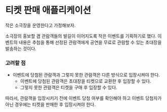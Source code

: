 # 티켓 판매 애플리케이션

작은 소극장을 운영한다고 가정해보자.

소극장의 홍보할 겸 관람객들의 발길이 이어지도록 작은 이벤트를 기획하기로 했다. 이벤트의 내용은 추첨을 통해 선정된 관람객에게 공연을 무료로 관람할 수 있는 초대장을 발송하는 것이다.

### 고려할 점

- 이벤트에 당첨된 관람객과 그렇지 못한 관람객은 다른 방식으로 입장시켜야 한다.
  - 이벤트에 당첨된 관람객은 초대장을 티켓으로 교환한 후 입장할 수 있다.
  - 그렇지 못한 관람객은 티켓을 구매 후 입장할 수 있다.

따라서, 관람객을 입장시키기 전에 이벤트 당첨 여부를 확인해야 하고 이벤트 당첨자가 아닌 경우에는 티켓을 판매한 후 입장시켜야 한다.


